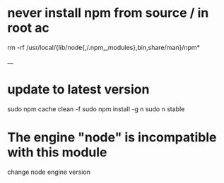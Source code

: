 # never install npm from source / in root ac
rm -rf /usr/local/{lib/node{,/.npm,_modules},bin,share/man}/npm*

__
# update to latest version
sudo npm cache clean -f
sudo npm install -g n
sudo n stable

# The engine "node" is incompatible with this module
change node engine version

